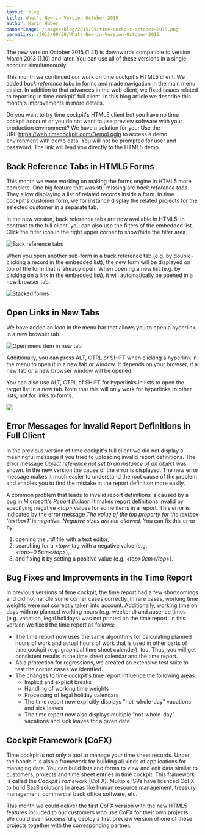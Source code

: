 ```yaml
---
layout: blog
title: What's New in Version October 2015
author: Karin Huber
bannerimage: /images/blog/2015/09/time-cockpit-october-2015.png
permalink: /2015/09/30/Whats-New-in-Version-October-2015
---
```


<p xmlns="http://www.w3.org/1999/xhtml">The new version October 2015 (1.41) is downwards compatible to version March 2013 (1.10) and later. You can use all of these versions in a single account simultaneously. </p><p xmlns="http://www.w3.org/1999/xhtml">This month we continued our work on time cockpit's HTML5 client. We added <em>back reference tabs</em> in forms and made navigation in the main menu easier. In addition to that advances in the web client, we fixed issues related to reporting in time cockpit' full client. In this blog article we describe this month's improvements in more details.</p><p class="showcase" xmlns="http://www.w3.org/1999/xhtml">Do you want to try time cockpit's HTML5 client but you have no time cockpit account or you do not want to use preview software with your production environment? We have a solution for you: Use the URL <a href="https://web.timecockpit.com/DemoLogin">https://web.timecockpit.com/DemoLogin</a> to access a demo environment with demo data. You will not be prompted for user and password. The link will lead you directly to the HTML5 demo.</p><h2 xmlns="http://www.w3.org/1999/xhtml">Back Reference Tabs in HTML5 Forms</h2><p xmlns="http://www.w3.org/1999/xhtml">This month we were working on making the forms engine in HTML5 more complete. One big feature that was still missing are <em>back reference tabs</em>. They allow displaying a list of related records inside a form. In time cockpit's customer form, we for instance display the related projects for the selected customer in a separate tab.</p><p xmlns="http://www.w3.org/1999/xhtml">In the new version, back reference tabs are now available in HTML5. In contrast to the full client, you can also use the filters of the embedded list. Click the filter icon in the right upper corner to show/hide the filter area.</p><p xmlns="http://www.w3.org/1999/xhtml">
  <img title="Back reference tabs" src="{{site.baseurl}}images/blog/2015/09/back-reference-tabs.png" alt="Back reference tabs" />
</p><p xmlns="http://www.w3.org/1999/xhtml">When you open another sub-form in a back reference tab (e.g. by double-clicking a record in the embedded list), the new form will be displayed on top of the form that is already open. When opening a new list (e.g. by clicking on a link in the embedded list), it will automatically be opened in a new browser tab.</p><p xmlns="http://www.w3.org/1999/xhtml">
  <img title="Stacked forms" src="{{site.baseurl}}images/blog/2015/09/stacked-forms.png" alt="Stacked forms" />
</p><h2 xmlns="http://www.w3.org/1999/xhtml">Open Links in New Tabs</h2><p xmlns="http://www.w3.org/1999/xhtml">We have added an icon in the menu bar that allows you to open a hyperlink in a new browser tab.<br /></p><p xmlns="http://www.w3.org/1999/xhtml">
  <img title="Open menu item in new tab" src="{{site.baseurl}}images/blog/2015/09/open-in-new-tab.png" alt="Open menu item in new tab" />
</p><p xmlns="http://www.w3.org/1999/xhtml">Additionally, you can press ALT, CTRL or SHIFT when clicking a hyperlink in the menu to open it in a new tab or window. It depends on your browser, if a new tab or a new browser window will be opened.</p><p xmlns="http://www.w3.org/1999/xhtml">You can also use ALT, CTRL of SHIFT for hyperlinks in lists to open the target list in a new tab. Note that this will only work for hyperlinks to other lists, not for links to forms.</p><p xmlns="http://www.w3.org/1999/xhtml">
  <img src="{{site.baseurl}}images/blog/2015/09/list-hyperlink.png" />
</p><h2 xmlns="http://www.w3.org/1999/xhtml">Error Messages for Invalid Report Definitions in Full Client</h2><p xmlns="http://www.w3.org/1999/xhtml">In the previous version of time cockpit's full client we did not display a meaningful message if you tried to uploading invalid report definitions. The error message <em>Object reference not set to an instance of an object</em> was shown. In the new version the cause of the error is displayed. The new error message makes it much easier to understand the root cause of the problem and enables you to find the mistake in the report definition more easily.</p><p xmlns="http://www.w3.org/1999/xhtml">A common problem that leads to invalid report definitions is caused by a bug in Microsoft's <em>Report Builder</em>. It makes report definitions invalid by specifying negative <em>&lt;top&gt;</em> values for some items in a report. This error is indicated by the error message <em>The value of the top property for the textbox 'textbox1' is negative. Negative sizes are not allowed</em>. You can fix this error by</p><ol xmlns="http://www.w3.org/1999/xhtml">
  <li>opening the <em>.rdl</em> file with a text editor,</li>
  <li>searching for a <em>&lt;top&gt;</em> tag with a negative value (e.g. <em>&lt;top&gt;-0.5cm&lt;/top&gt;</em>),</li>
  <li>and fixing it by setting a positive value (e.g. <em>&lt;top&gt;0cm&lt;/top&gt;</em>).</li>
</ol><h2 xmlns="http://www.w3.org/1999/xhtml">Bug Fixes and Improvements in the Time Report</h2><p xmlns="http://www.w3.org/1999/xhtml">In previous versions of time cockpit, the time report had a few shortcomings and did not handle some corner cases correctly. In rare cases, working time weights were not correctly taken into account. Additionally, working time on days with no planned working hours (e.g. weekend) and absence times (e.g. vacation, legal holidays) was not printed on the time report. In this version we fixed the time report as follows:</p><ul xmlns="http://www.w3.org/1999/xhtml">
  <li>The time report now uses the same algorithms for calculating planned hours of work and actual hours of work that is used in other parts of time cockpit (e.g. graphical time sheet calender), too. Thus, you will get consistent results in the time sheet calendar and the time report. </li>
  <li>As a protection for regressions, we created an extensive test suite to test the corner cases we identfied.</li>
  <li>The changes to time cockpit's time report influence the following areas: 

<ul><li>Implicit and explicit breaks</li><li>Handling of working time weights</li><li>Processing of legal holiday calendars</li><li>The time report now explicitly displays "not-whole-day" vacations and sick leaves</li><li>The time report now also displays multiple "not-whole-day" vacations and sick leaves for a given date.</li></ul></li>
</ul><h2 xmlns="http://www.w3.org/1999/xhtml">Cockpit Framework (CoFX)</h2><p xmlns="http://www.w3.org/1999/xhtml">Time cockpit is not only a tool to manage your time sheet records. Under the hoods it is also a framework for building all kinds of applications for managing data. You can build lists and forms to view and edit data similar to customers, projects and time sheet entries in time cockpit. This framework is called the <em>Cockpit Framework</em> (CoFX). Multiple ISVs have licenced CoFX to build SaaS solutions in areas like human resource management, treasury management, commercial back office software, etc.</p><p xmlns="http://www.w3.org/1999/xhtml">This month we could deliver the first CoFX version with the new HTML5 features included to our customers who use CoFX for their own projects. We could even successfully deploy a first preview version of one of these projects together with the corresponding partner.</p>